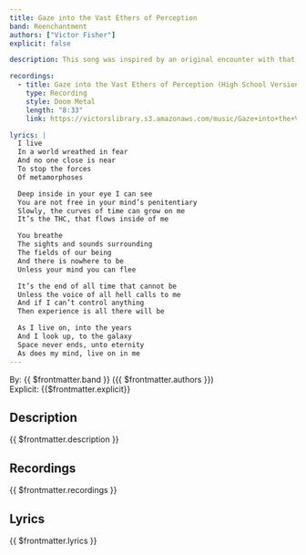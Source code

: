 ```yaml
---
title: Gaze into the Vast Ethers of Perception
band: Reenchantment
authors: ["Victor Fisher"]
explicit: false

description: This song was inspired by an original encounter with that most controversial of plants.

recordings:
  - title: Gaze into the Vast Ethers of Perception (High School Version)
    type: Recording
    style: Doom Metal
    length: "8:33"
    link: https://victorslibrary.s3.amazonaws.com/music/Gaze+into+the+Vast+Ethers+of+Perception/Gaze+into+the+Vast+Ethers+of+Perception+(High+School+Version).mp3

lyrics: |
  I live
  In a world wreathed in fear
  And no one close is near
  To stop the forces
  Of metamorphoses

  Deep inside in your eye I can see
  You are not free in your mind’s penitentiary
  Slowly, the curves of time can grow on me
  It’s the THC, that flows inside of me

  You breathe
  The sights and sounds surrounding
  The fields of our being
  And there is nowhere to be
  Unless your mind you can flee

  It’s the end of all time that cannot be
  Unless the voice of all hell calls to me
  And if I can’t control anything
  Then experience is all there will be

  As I live on, into the years
  And I look up, to the galaxy
  Space never ends, unto eternity
  As does my mind, live on in me
---
```


By: {{ $frontmatter.band }} ({{ $frontmatter.authors }})  
Explicit: {{$frontmatter.explicit}}

## Description

{{ $frontmatter.description }}

## Recordings

{{ $frontmatter.recordings }}

## Lyrics

{{ $frontmatter.lyrics }}
